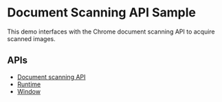 # Document Scanning API Sample

This demo interfaces with the Chrome document scanning API to acquire scanned
images.

## APIs

* [Document scanning API](https://developer.chrome.com/apps/documentScan)
* [Runtime](https://developer.chrome.com/apps/runtime)
* [Window](https://developer.chrome.com/apps/app_window)

